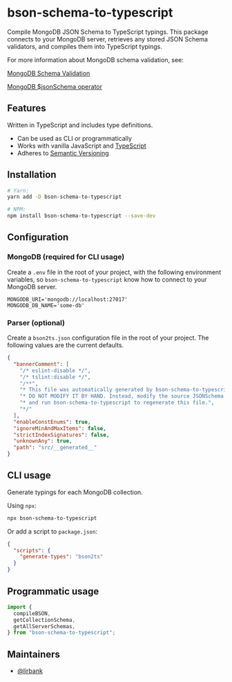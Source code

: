 # bson-schema-to-typescript

Compile MongoDB JSON Schema to TypeScript typings. This package connects to your
MongoDB server, retrieves any stored JSON Schema validators, and compiles them
into TypeScript typings.

For more information about MongoDB schema validation, see:

[MongoDB Schema Validation](https://docs.mongodb.com/manual/core/schema-validation/#json-schema)

[MongoDB \$jsonSchema operator](https://docs.mongodb.com/manual/reference/operator/query/jsonSchema/)

## Features

Written in TypeScript and includes type definitions.

- Can be used as CLI or programmatically
- Works with vanilla JavaScript and
  [TypeScript](https://www.typescriptlang.org/)
- Adheres to [Semantic Versioning](https://semver.org/spec/v2.0.0.html)

## Installation

```sh
# Yarn:
yarn add -D bson-schema-to-typescript

# NPM:
npm install bson-schema-to-typescript --save-dev
```

## Configuration

### MongoDB (required for CLI usage)

Create a `.env` file in the root of your project, with the following environment
variables, so `bson-schema-to-typescript` know how to connect to your MongoDB
server.

```
MONGODB_URI='mongodb://localhost:27017'
MONGODB_DB_NAME='some-db'
```

### Parser (optional)

Create a `bson2ts.json` configuration file in the root of your project. The
following values are the current defaults.

```json
{
  "bannerComment": [
    "/* eslint-disable */",
    "/* tslint:disable */",
    "/**",
    "* This file was automatically generated by bson-schema-to-typescript.",
    "* DO NOT MODIFY IT BY HAND. Instead, modify the source JSONSchema file,",
    "* and run bson-schema-to-typescript to regenerate this file.",
    "*/"
  ],
  "enableConstEnums": true,
  "ignoreMinAndMaxItems": false,
  "strictIndexSignatures": false,
  "unknownAny": true,
  "path": "src/__generated__"
}
```

## CLI usage

Generate typings for each MongoDB collection.

Using `npx`:

```sh
npx bson-schema-to-typescript
```

Or add a script to `package.json`:

```json
{
  "scripts": {
    "generate-types": "bson2ts"
  }
}
```

## Programmatic usage

```ts
import {
  compileBSON,
  getCollectionSchema,
  getAllServerSchemas,
} from "bson-schema-to-typescript";
```

## Maintainers

- [@lirbank](https://github.com/lirbank)
